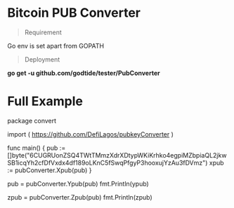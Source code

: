 # Bitcoin PUB Converter
 <!-- A Bitcoin PUB converter in Golang by #https://github.com/Godtide  inspiration from #https://github.com/codaelux/pubkeyConverter   -->
 
>Requirement

Go env is set apart from GOPATH

> Deployment

 **go get -u github.com/godtide/tester/PubConverter**

# Full Example
 package convert

 import (
     https://github.com/DefiLagos/pubkeyConverter
     ) 

func main() {
	pub := []byte("6CUGRUonZSQ4TWtTMmzXdrXDtypWKiKrhko4egpiMZbpiaQL2jkwSB1icqYh2cfDfVxdx4df189oLKnC5fSwqPfgyP3hooxujYzAu3fDVmz")
	xpub := pubConverter.Xpub(pub)
}
 
 pub = pubConverter.Ypub(pub)
  fmt.Println(ypub)

 zpub = pubConverter.Zpub(pub)
  fmt.Println(zpub)

